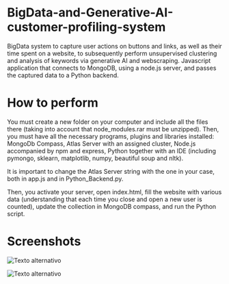 # BigData-and-Generative-AI-customer-profiling-system
BigData system to capture user actions on buttons and links, as well as their time spent on a website, to subsequently perform unsupervised clustering and analysis of keywords via generative AI and webscraping. Javascript application that connects to MongoDB, using a node.js server, and passes the captured data to a Python backend.

# How to perform
You must create a new folder on your computer and include all the files there (taking into account that node_modules.rar must be unzipped). Then, you must have all the necessary programs, plugins and libraries installed: MongoDb Compass, Atlas Server with an assigned cluster, Node.js accompanied by npm and express, Python together with an IDE (including pymongo, sklearn, matplotlib, numpy, beautiful soup and nltk).

It is important to change the Atlas Server string with the one in your case, both in app.js and in Python_Backend.py.

Then, you activate your server, open index.html, fill the website with various data (understanding that each time you close and open a new user is counted), update the collection in MongoDB compass, and run the Python script.

# Screenshots
![Texto alternativo](https://drive.google.com/uc?id=1fvnF7iMIKpL52nuB3O0544mdMAL4pDjB)

![Texto alternativo](https://drive.google.com/uc?id=1-mhN5yXAfFUT3zYzjX9CLUk7Zx_vI249)
